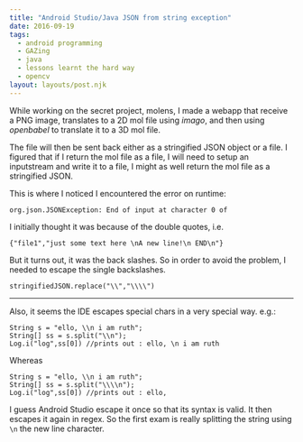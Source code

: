 ```yaml
---
title: "Android Studio/Java JSON from string exception"
date: 2016-09-19
tags:
  - android programming
  - GAZing
  - java
  - lessons learnt the hard way
  - opencv
layout: layouts/post.njk
---
```

While working on the secret project, molens, I made a webapp that receive a PNG image, translates to a 2D mol file using _imago_, and then using _openbabel_ to translate it to a 3D mol file.

The file will then be sent back either as a stringified JSON object or a file. I figured that if I return the mol file as a file, I will need to setup an inputstream and write it to a file, I might as well return the mol file as a stringified JSON.

This is where I noticed I encountered the error on runtime:

    org.json.JSONException: End of input at character 0 of
    

I initially thought it was because of the double quotes, i.e.

    {"file1","just some text here \nA new line!\n END\n"}
    

But it turns out, it was the back slashes. So in order to avoid the problem, I needed to escape the single backslashes.

    stringifiedJSON.replace("\\","\\\\")
    

* * *

Also, it seems the IDE escapes special chars in a very special way. e.g.:

    String s = "ello, \\n i am ruth";
    String[] ss = s.split("\\n");
    Log.i("log",ss[0]) //prints out : ello, \n i am ruth
    

Whereas

    String s = "ello, \\n i am ruth";
    String[] ss = s.split("\\\\n");
    Log.i("log",ss[0]) //prints out : ello,
    

I guess Android Studio escape it once so that its syntax is valid. It then escapes it again in regex. So the first exam is really splitting the string using `\n` the new line character.
